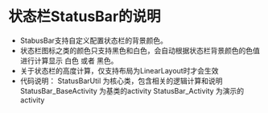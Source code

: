 # 状态栏StatusBar的说明
- StabusBar支持自定义配置状态栏的背景颜色。
- 状态栏图标之类的颜色只支持黑色和白色，会自动根据状态栏背景颜色的色值进行计算显示 白色 或者 黑色。
- 关于状态栏的高度计算，仅支持布局为LinearLayout时才会生效
- 代码说明：
  StatusBarUtil 为核心类，包含相关的逻辑计算和说明
  StatusBar_BaseActivity 为基类的activity
  StatusBar_Activity 为演示的activity
